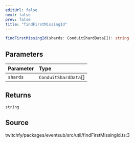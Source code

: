 ```yaml
---
editUrl: false
next: false
prev: false
title: "findFirstMissingId"
---
```


```ts
findFirstMissingId(shards: ConduitShardData[]): string
```

## Parameters

| Parameter | Type |
| :------ | :------ |
| `shards` | `ConduitShardData`[] |

## Returns

`string`

## Source

twitchfy/packages/eventsub/src/util/findFirstMissingId.ts:3
